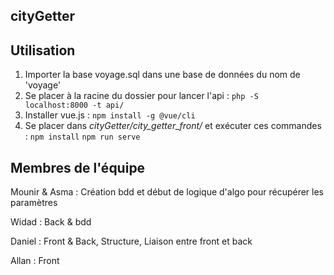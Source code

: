 ## cityGetter

## Utilisation

1. Importer la base voyage.sql dans une base de données du nom de 'voyage'
2. Se placer à la racine du dossier pour lancer l'api : ```php -S localhost:8000 -t api/```
3. Installer vue.js : ```npm install -g @vue/cli```
4. Se placer dans _cityGetter/city_getter_front/_ et exécuter ces commandes :
        ```npm install```
        ```npm run serve```


## Membres de l'équipe

Mounir & Asma : Création bdd et début de logique d'algo pour récupérer les paramètres

Widad : Back & bdd

Daniel : Front & Back, Structure, Liaison entre front et back

Allan : Front
